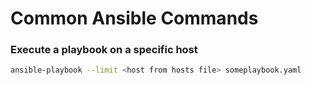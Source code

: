 # Common Ansible Commands

### Execute a playbook on a specific host

```bash
ansible-playbook --limit <host from hosts file> someplaybook.yaml
```



